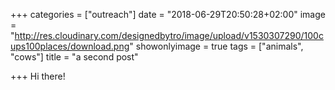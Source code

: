 +++
categories = ["outreach"]
date = "2018-06-29T20:50:28+02:00"
image = "http://res.cloudinary.com/designedbytro/image/upload/v1530307290/100cups100places/download.png"
showonlyimage = true
tags = ["animals", "cows"]
title = "a second post"

+++
Hi there!